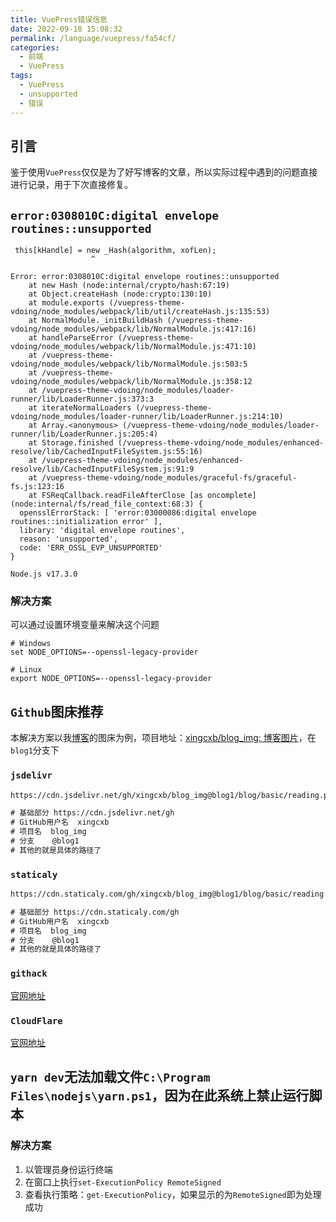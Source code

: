 ```yaml
---
title: VuePress错误信息
date: 2022-09-18 15:08:32
permalink: /language/vuepress/fa54cf/
categories:
  - 前端
  - VuePress
tags:
  - VuePress
  - unsupported
  - 错误
---
```


## 引言

鉴于使用`VuePress`仅仅是为了好写博客的文章，所以实际过程中遇到的问题直接进行记录，用于下次直接修复。

<!-- more -->

## `error:0308010C:digital envelope routines::unsupported`

``` log
 this[kHandle] = new _Hash(algorithm, xofLen);
                  ^

Error: error:0308010C:digital envelope routines::unsupported
    at new Hash (node:internal/crypto/hash:67:19)
    at Object.createHash (node:crypto:130:10)
    at module.exports (/vuepress-theme-vdoing/node_modules/webpack/lib/util/createHash.js:135:53)
    at NormalModule._initBuildHash (/vuepress-theme-vdoing/node_modules/webpack/lib/NormalModule.js:417:16)
    at handleParseError (/vuepress-theme-vdoing/node_modules/webpack/lib/NormalModule.js:471:10)
    at /vuepress-theme-vdoing/node_modules/webpack/lib/NormalModule.js:503:5
    at /vuepress-theme-vdoing/node_modules/webpack/lib/NormalModule.js:358:12
    at /vuepress-theme-vdoing/node_modules/loader-runner/lib/LoaderRunner.js:373:3
    at iterateNormalLoaders (/vuepress-theme-vdoing/node_modules/loader-runner/lib/LoaderRunner.js:214:10)
    at Array.<anonymous> (/vuepress-theme-vdoing/node_modules/loader-runner/lib/LoaderRunner.js:205:4)
    at Storage.finished (/vuepress-theme-vdoing/node_modules/enhanced-resolve/lib/CachedInputFileSystem.js:55:16)
    at /vuepress-theme-vdoing/node_modules/enhanced-resolve/lib/CachedInputFileSystem.js:91:9
    at /vuepress-theme-vdoing/node_modules/graceful-fs/graceful-fs.js:123:16
    at FSReqCallback.readFileAfterClose [as oncomplete] (node:internal/fs/read_file_context:68:3) {
  opensslErrorStack: [ 'error:03000086:digital envelope routines::initialization error' ],
  library: 'digital envelope routines',
  reason: 'unsupported',
  code: 'ERR_OSSL_EVP_UNSUPPORTED'
}

Node.js v17.3.0
```

### 解决方案

可以通过设置环境变量来解决这个问题

``` shell
# Windows
set NODE_OPTIONS=--openssl-legacy-provider

# Linux
export NODE_OPTIONS=--openssl-legacy-provider
```

## `Github`图床推荐

本解决方案以我[博客](https://xingcxb.com)的图床为例，项目地址：[xingcxb/blog_img: 博客图片](https://github.com/xingcxb/blog_img)，在`blog1`分支下

### `jsdelivr` <Badge text="不推荐" type="error"/>

``` html
https://cdn.jsdelivr.net/gh/xingcxb/blog_img@blog1/blog/basic/reading.png

# 基础部分 https://cdn.jsdelivr.net/gh 
# GitHub用户名  xingcxb
# 项目名  blog_img
# 分支    @blog1
# 其他的就是具体的路径了
```

### `staticaly` <Badge text="荐"/>

``` html
https://cdn.staticaly.com/gh/xingcxb/blog_img@blog1/blog/basic/reading.png

# 基础部分 https://cdn.staticaly.com/gh 
# GitHub用户名  xingcxb
# 项目名  blog_img
# 分支    @blog1
# 其他的就是具体的路径了
```

### `githack` <Badge text="未测试" type="warning"/>

[官网地址](http://raw.githack.com/)

### `CloudFlare` <Badge text="未测试" type="warning"/>

[官网地址](https://www.cloudflare.com/zh-cn/)

## `yarn dev`无法加载文件`C:\Program Files\nodejs\yarn.ps1`，因为在此系统上禁止运行脚本

### 解决方案

1. 以管理员身份运行终端
2. 在窗口上执行`set-ExecutionPolicy RemoteSigned`
3. 查看执行策略：`get-ExecutionPolicy`，如果显示的为`RemoteSigned`即为处理成功
